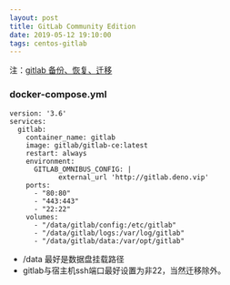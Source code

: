```yaml
---
layout: post
title: GitLab Community Edition
date: 2019-05-12 19:10:00
tags: centos-gitlab
---
```


注：[gitlab 备份、恢复、迁移](https://gitlab.com/help/raketasks/backup_restore.md)

<!-- more -->

### docker-compose.yml

```
version: '3.6'
services:
  gitlab:
    container_name: gitlab
    image: gitlab/gitlab-ce:latest
    restart: always
    environment:
      GITLAB_OMNIBUS_CONFIG: |
            external_url 'http://gitlab.deno.vip'
    ports:
      - "80:80"
      - "443:443"
      - "22:22"
    volumes:
      - "/data/gitlab/config:/etc/gitlab"
      - "/data/gitlab/logs:/var/log/gitlab"
      - "/data/gitlab/data:/var/opt/gitlab"
```
 * /data 最好是数据盘挂载路径
 * gitlab与宿主机ssh端口最好设置为非22，当然迁移除外。